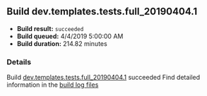 ## Build dev.templates.tests.full_20190404.1
- **Build result:** `succeeded`
- **Build queued:** 4/4/2019 5:00:00 AM
- **Build duration:** 214.82 minutes
### Details
Build [dev.templates.tests.full_20190404.1](https://winappstudio.visualstudio.com/web/build.aspx?pcguid=a4ef43be-68ce-4195-a619-079b4d9834c2&builduri=vstfs%3a%2f%2f%2fBuild%2fBuild%2f27491) succeeded
Find detailed information in the [build log files](https://uwpctdiags.blob.core.windows.net/buildlogs/dev.templates.tests.full_20190404.1_logs.zip)

